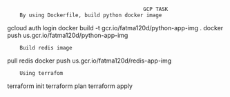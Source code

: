                                                 GCP TASK
        By using Dockerfile, build python docker image
gcloud auth login 
docker build -t gcr.io/fatma120d/python-app-img .
docker push us.gcr.io/fatma120d/python-app-img


        Build redis image
pull redis
docker push us.gcr.io/fatma120d/redis-app-img

        Using terrafom
terraform init 
terraform plan
terraform apply
